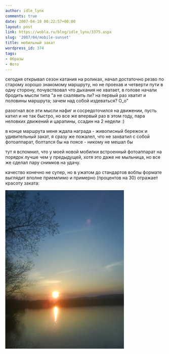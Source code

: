 ```yaml
---
author: idle_lynx
comments: true
date: 2007-04-10 00:22:57+00:00
layout: post
link: https://wobla.ru/blog/idle_lynx/3375.aspx
slug: '2007/04/mobile-sunset'
title: мобильный закат
wordpress_id: 374
tags:
- Образы
- Фото
---
```


сегодня открывал сезон катания на роликах, начал достаточно резво по старому хорошо знакомому маршруту, но не проехав и четверти пути в одну сторону, почувствовал что дыхания не хватает, в голове начали бродить мысли типа "а не схалявить ли? на первый раз хватит и половины маршрута; зачем над собой издеваться? О_о"

разогнал все эти мысли нафиг и сосредоточился на движении, пусть катил и не так быстро, но все же впервый раз в этом году, пара неловких движений и царапины, ссадин на 2 недели :)

в конце маршрута меня ждала награда - живописный бережок и удивительный закат, я сразу же пожалел, что не захватил с собой фотоаппарат, болтался бы на поясе - никому не мешал бы

тут я вспомнил, что у моей новой мобилки встроенный фотоаппарат на порядок лучше чем у предыдущей, хотя это даже не мыльница, но все же сделал пару снимков на удачу.

качество конечно не супер, но в ужатом до стандартов воблы формате выглядит вполне приемлимо и примерно (процентов на 30) отражает красоту заката:

![Sunset](images/2007/05/01.jpg)
